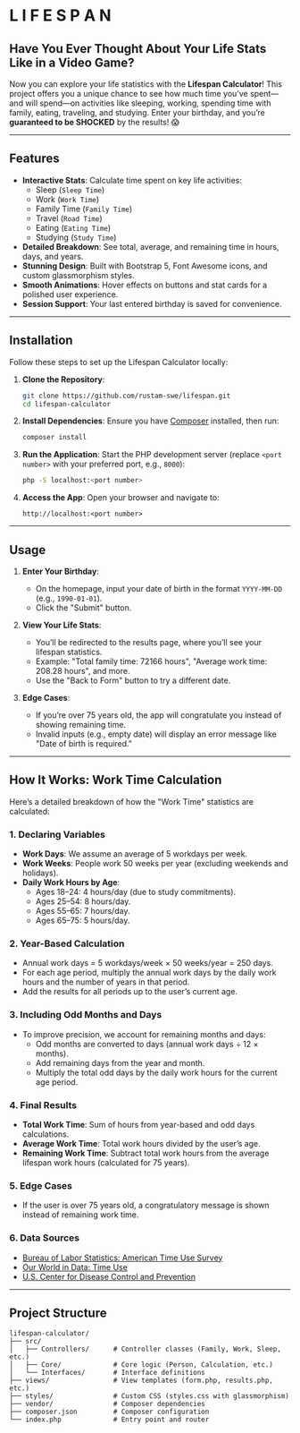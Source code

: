 
# L I F E S P A N

## Have You Ever Thought About Your Life Stats Like in a Video Game?

Now you can explore your life statistics with the **Lifespan Calculator**! This project offers you a unique chance to see how much time you’ve spent—and will spend—on activities like sleeping, working, spending time with family, eating, traveling, and studying. Enter your birthday, and you’re **guaranteed to be SHOCKED** by the results! 😱

---

## Features

- **Interactive Stats**: Calculate time spent on key life activities:
  - Sleep (`Sleep Time`)
  - Work (`Work Time`)
  - Family Time (`Family Time`)
  - Travel (`Road Time`)
  - Eating (`Eating Time`)
  - Studying (`Study Time`)
- **Detailed Breakdown**: See total, average, and remaining time in hours, days, and years.
- **Stunning Design**: Built with Bootstrap 5, Font Awesome icons, and custom glassmorphism styles.
- **Smooth Animations**: Hover effects on buttons and stat cards for a polished user experience.
- **Session Support**: Your last entered birthday is saved for convenience.

---

## Installation

Follow these steps to set up the Lifespan Calculator locally:

1. **Clone the Repository**:
   ```bash
   git clone https://github.com/rustam-swe/lifespan.git
   cd lifespan-calculator
   ```

2. **Install Dependencies**:
   Ensure you have [Composer](https://getcomposer.org/) installed, then run:
   ```bash
   composer install
   ```

3. **Run the Application**:
   Start the PHP development server (replace `<port number>` with your preferred port, e.g., `8000`):
   ```bash
   php -S localhost:<port number>
   ```

4. **Access the App**:
   Open your browser and navigate to:
   ```
   http://localhost:<port number>
   ```

---

## Usage

1. **Enter Your Birthday**:
   - On the homepage, input your date of birth in the format `YYYY-MM-DD` (e.g., `1990-01-01`).
   - Click the "Submit" button.

2. **View Your Life Stats**:
   - You’ll be redirected to the results page, where you’ll see your lifespan statistics.
   - Example: "Total family time: 72166 hours", "Average work time: 208.28 hours", and more.
   - Use the "Back to Form" button to try a different date.

3. **Edge Cases**:
   - If you’re over 75 years old, the app will congratulate you instead of showing remaining time.
   - Invalid inputs (e.g., empty date) will display an error message like "Date of birth is required."

---

## How It Works: Work Time Calculation

Here’s a detailed breakdown of how the "Work Time" statistics are calculated:

### 1. Declaring Variables
   - **Work Days**: We assume an average of 5 workdays per week.
   - **Work Weeks**: People work 50 weeks per year (excluding weekends and holidays).
   - **Daily Work Hours by Age**:
     - Ages 18–24: 4 hours/day (due to study commitments).
     - Ages 25–54: 8 hours/day.
     - Ages 55–65: 7 hours/day.
     - Ages 65–75: 5 hours/day.

### 2. Year-Based Calculation
   - Annual work days = 5 workdays/week × 50 weeks/year = 250 days.
   - For each age period, multiply the annual work days by the daily work hours and the number of years in that period.
   - Add the results for all periods up to the user’s current age.

### 3. Including Odd Months and Days
   - To improve precision, we account for remaining months and days:
     - Odd months are converted to days (annual work days ÷ 12 × months).
     - Add remaining days from the year and month.
     - Multiply the total odd days by the daily work hours for the current age period.

### 4. Final Results
   - **Total Work Time**: Sum of hours from year-based and odd days calculations.
   - **Average Work Time**: Total work hours divided by the user’s age.
   - **Remaining Work Time**: Subtract total work hours from the average lifespan work hours (calculated for 75 years).

### 5. Edge Cases
   - If the user is over 75 years old, a congratulatory message is shown instead of remaining work time.

### 6. Data Sources
   - [Bureau of Labor Statistics: American Time Use Survey](https://www.bls.gov/charts/american-time-use/activity-by-age.htm)
   - [Our World in Data: Time Use](https://ourworldindata.org/time-use)
   - [U.S. Center for Disease Control and Prevention](https://www.cdc.gov/sleep/about/index.html)

---

## Project Structure

```
lifespan-calculator/
├── src/
│   ├── Controllers/      # Controller classes (Family, Work, Sleep, etc.)
│   ├── Core/             # Core logic (Person, Calculation, etc.)
│   └── Interfaces/       # Interface definitions
├── views/                # View templates (form.php, results.php, etc.)
├── styles/               # Custom CSS (styles.css with glassmorphism)
├── vendor/               # Composer dependencies
├── composer.json         # Composer configuration
└── index.php             # Entry point and router
```